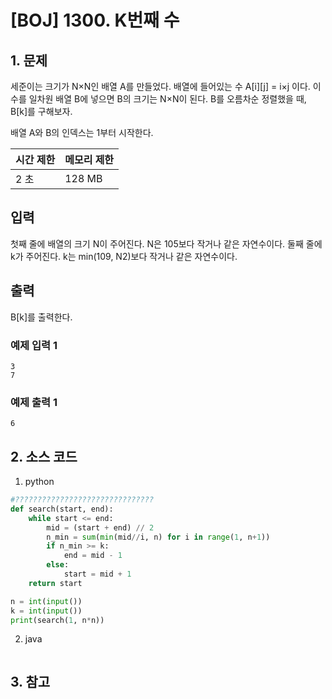 # [BOJ] 1300. K번째 수

## 1. 문제

세준이는 크기가 N×N인 배열 A를 만들었다. 배열에 들어있는 수 A[i][j] = i×j 이다. 이 수를 일차원 배열 B에 넣으면 B의 크기는 N×N이 된다. B를 오름차순 정렬했을 때, B[k]를 구해보자.

배열 A와 B의 인덱스는 1부터 시작한다.

| 시간 제한 | 메모리 제한 |
|:------|:-------| 
| 2 초   | 128 MB |


## 입력

첫째 줄에 배열의 크기 N이 주어진다. N은 105보다 작거나 같은 자연수이다. 둘째 줄에 k가 주어진다. k는 min(109, N2)보다 작거나 같은 자연수이다.


## 출력

B[k]를 출력한다.

### 예제 입력 1

```
3
7
```

### 예제 출력 1

```
6
```




## 2. 소스 코드

1. python

```python
#???????????????????????????????
def search(start, end):
    while start <= end:
        mid = (start + end) // 2
        n_min = sum(min(mid//i, n) for i in range(1, n+1))
        if n_min >= k:
            end = mid - 1
        else:
            start = mid + 1
    return start

n = int(input())
k = int(input())
print(search(1, n*n))
```

2. java

```java

```


## 3. 참고

```

```



